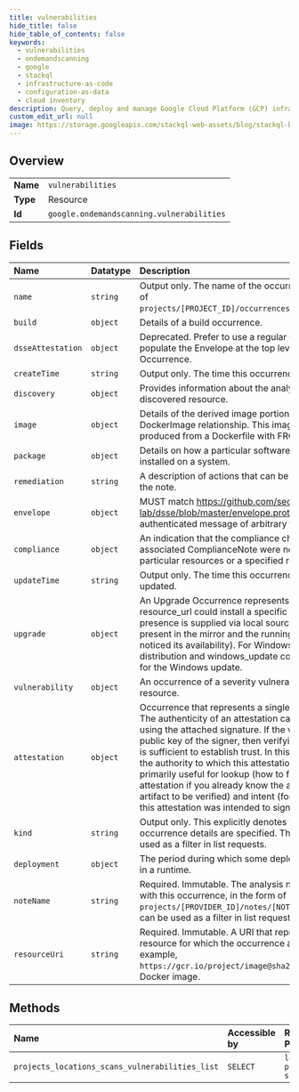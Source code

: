 ```yaml
---
title: vulnerabilities
hide_title: false
hide_table_of_contents: false
keywords:
  - vulnerabilities
  - ondemandscanning
  - google    
  - stackql
  - infrastructure-as-code
  - configuration-as-data
  - cloud inventory
description: Query, deploy and manage Google Cloud Platform (GCP) infrastructure and resources using SQL
custom_edit_url: null
image: https://storage.googleapis.com/stackql-web-assets/blog/stackql-blog-post-featured-image.png
---
```

  
    

## Overview
<table><tbody>
<tr><td><b>Name</b></td><td><code>vulnerabilities</code></td></tr>
<tr><td><b>Type</b></td><td>Resource</td></tr>
<tr><td><b>Id</b></td><td><code>google.ondemandscanning.vulnerabilities</code></td></tr>
</tbody></table>

## Fields
| Name | Datatype | Description |
|:-----|:---------|:------------|
| `name` | `string` | Output only. The name of the occurrence in the form of `projects/[PROJECT_ID]/occurrences/[OCCURRENCE_ID]`. |
| `build` | `object` | Details of a build occurrence. |
| `dsseAttestation` | `object` | Deprecated. Prefer to use a regular Occurrence, and populate the Envelope at the top level of the Occurrence. |
| `createTime` | `string` | Output only. The time this occurrence was created. |
| `discovery` | `object` | Provides information about the analysis status of a discovered resource. |
| `image` | `object` | Details of the derived image portion of the DockerImage relationship. This image would be produced from a Dockerfile with FROM . |
| `package` | `object` | Details on how a particular software package was installed on a system. |
| `remediation` | `string` | A description of actions that can be taken to remedy the note. |
| `envelope` | `object` | MUST match https://github.com/secure-systems-lab/dsse/blob/master/envelope.proto. An authenticated message of arbitrary type. |
| `compliance` | `object` | An indication that the compliance checks in the associated ComplianceNote were not satisfied for particular resources or a specified reason. |
| `updateTime` | `string` | Output only. The time this occurrence was last updated. |
| `upgrade` | `object` | An Upgrade Occurrence represents that a specific resource_url could install a specific upgrade. This presence is supplied via local sources (i.e. it is present in the mirror and the running system has noticed its availability). For Windows, both distribution and windows_update contain information for the Windows update. |
| `vulnerability` | `object` | An occurrence of a severity vulnerability on a resource. |
| `attestation` | `object` | Occurrence that represents a single "attestation". The authenticity of an attestation can be verified using the attached signature. If the verifier trusts the public key of the signer, then verifying the signature is sufficient to establish trust. In this circumstance, the authority to which this attestation is attached is primarily useful for lookup (how to find this attestation if you already know the authority and artifact to be verified) and intent (for which authority this attestation was intended to sign. |
| `kind` | `string` | Output only. This explicitly denotes which of the occurrence details are specified. This field can be used as a filter in list requests. |
| `deployment` | `object` | The period during which some deployable was active in a runtime. |
| `noteName` | `string` | Required. Immutable. The analysis note associated with this occurrence, in the form of `projects/[PROVIDER_ID]/notes/[NOTE_ID]`. This field can be used as a filter in list requests. |
| `resourceUri` | `string` | Required. Immutable. A URI that represents the resource for which the occurrence applies. For example, `https://gcr.io/project/image@sha256:123abc` for a Docker image. |
## Methods
| Name | Accessible by | Required Params |
|:-----|:--------------|:----------------|
| `projects_locations_scans_vulnerabilities_list` | `SELECT` | `locationsId, projectsId, scansId` |
